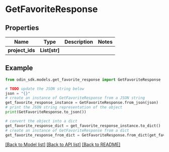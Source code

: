 # GetFavoriteResponse


## Properties

Name | Type | Description | Notes
------------ | ------------- | ------------- | -------------
**project_ids** | **List[str]** |  | 

## Example

```python
from odin_sdk.models.get_favorite_response import GetFavoriteResponse

# TODO update the JSON string below
json = "{}"
# create an instance of GetFavoriteResponse from a JSON string
get_favorite_response_instance = GetFavoriteResponse.from_json(json)
# print the JSON string representation of the object
print(GetFavoriteResponse.to_json())

# convert the object into a dict
get_favorite_response_dict = get_favorite_response_instance.to_dict()
# create an instance of GetFavoriteResponse from a dict
get_favorite_response_from_dict = GetFavoriteResponse.from_dict(get_favorite_response_dict)
```
[[Back to Model list]](../README.md#documentation-for-models) [[Back to API list]](../README.md#documentation-for-api-endpoints) [[Back to README]](../README.md)


